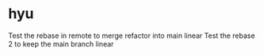 # hyu
Test the rebase in remote to merge refactor into main linear
Test the rebase 2 to keep the main branch linear
